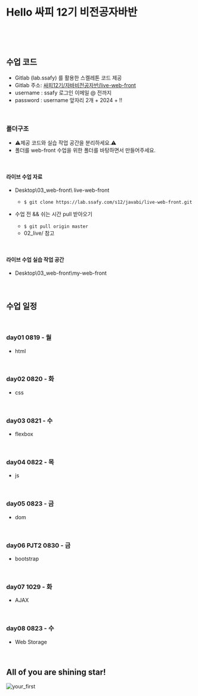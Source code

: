 # Hello 싸피 12기 비전공자바반
<br><br><br>

## 수업 코드 
* Gitlab (lab.ssafy) 를 활용한 스켈레톤 코드 제공
* Gitlab 주소: [싸피12기/자바비전공자반/live-web-front](https://lab.ssafy.com/s12/javabi/live-web-front.git)
* username  : ssafy 로그인 이메일 @ 전까지
* password  : username 앞자리 2개 + 2024 + !!
<br>

### 폴더구조 
* ⚠️제공 코드와 실습 작업 공간을 분리하세요.⚠️
* 폴더를 web-front 수업을 위한 폴더를 바탕하면서 만들어주세요.
<br>

#### 라이브 수업 자료 
* Desktop\03_web-front\ live-web-front 
  * `$ git clone https://lab.ssafy.com/s12/javabi/live-web-front.git`

* 수업 전 && 쉬는 시간 pull 받아오기
  * `$ git pull origin master`
  * 02_live/ 참고
<br>

#### 라이브 수업 실습 작업 공간
* Desktop\03_web-front\my-web-front	
<br><br><br>

## 수업 일정 
<br>

### day01 0819 - 월
  * html

<br>

### day02 0820 - 화
  * css
<br>

### day03 0821 - 수
  * flexbox
<br>

### day04 0822 - 목
  * js
<br>

### day05 0823 - 금
  * dom
<br>

### day06 PJT2 0830 - 금
  * bootstrap
<br>


### day07 1029 - 화
  * AJAX
<br>

### day08 0823 - 수
  * Web Storage
<br>

## All of you are shining star! 

<img src="./assets/YourFirst.png" alt="your_first">

